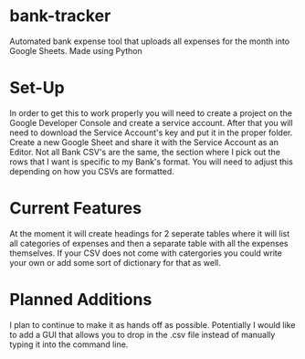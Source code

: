 # bank-tracker
Automated bank expense tool that uploads all expenses for the month into Google Sheets. Made using Python

# Set-Up
In order to get this to work properly you will need to create a project on the Google Developer Console and create a service account.
After that you will need to download the Service Account's key and put it in the proper folder.
Create a new Google Sheet and share it with the Service Account as an Editor.
Not all Bank CSV's are the same, the section where I pick out the rows that I want is specific to my Bank's format. You will need to adjust this depending on how you CSVs are formatted.

# Current Features
At the moment it will create headings for 2 seperate tables where it will list all categories of expenses and then a separate table with all the expenses themselves.
If your CSV does not come with catergories you could write your own or add some sort of dictionary for that as well.

# Planned Additions
I plan to continue to make it as hands off as possible. Potentially I would like to add a GUI that allows you to drop in the .csv file instead of manually
typing it into the command line.

